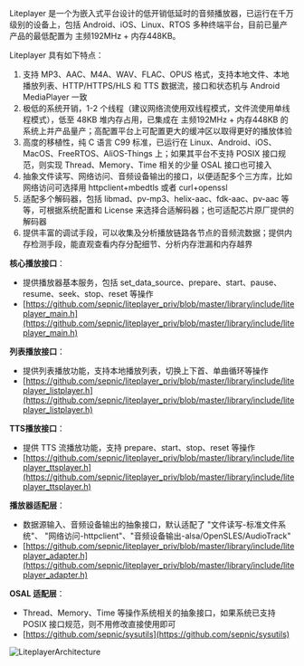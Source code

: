 Liteplayer 是一个为嵌入式平台设计的低开销低延时的音频播放器，已运行在千万级别的设备上，包括 Android、iOS、Linux、RTOS 多种终端平台，目前已量产产品的最低配置为 主频192MHz + 内存448KB。

Liteplayer 具有如下特点：
1. 支持 MP3、AAC、M4A、WAV、FLAC、OPUS 格式，支持本地文件、本地播放列表、HTTP/HTTPS/HLS 和 TTS 数据流，接口和状态机与 Android MediaPlayer 一致
2. 极低的系统开销，1-2 个线程（建议网络流使用双线程模式，文件流使用单线程模式），低至 48KB 堆内存占用，已集成在 主频192MHz + 内存448KB 的系统上并产品量产；高配置平台上可配置更大的缓冲区以取得更好的播放体验
3. 高度的移植性，纯 C 语言 C99 标准，已运行在 Linux、Android、iOS、MacOS、FreeRTOS、AliOS-Things 上；如果其平台不支持 POSIX 接口规范，则实现 Thread、Memory、Time 相关的少量 OSAL 接口也可接入
4. 抽象文件读写、网络访问、音频设备输出的接口，以便适配多个三方库，比如网络访问可选择用 httpclient+mbedtls 或者 curl+openssl
5. 适配多个解码器，包括 libmad、pv-mp3、helix-aac、fdk-aac、pv-aac 等等，可根据系统配置和 License 来选择合适解码器；也可适配芯片原厂提供的解码器
6. 提供丰富的调试手段，可以收集及分析播放链路各节点的音频流数据；提供内存检测手段，能直观查看内存分配细节、分析内存泄漏和内存越界

**核心播放接口**：
- 提供播放器基本服务，包括 set_data_source、prepare、start、pause、resume、seek、stop、reset 等操作
- [https://github.com/sepnic/liteplayer_priv/blob/master/library/include/liteplayer_main.h](https://github.com/sepnic/liteplayer_priv/blob/master/library/include/liteplayer_main.h)

**列表播放接口**：
- 提供列表播放功能，支持本地播放列表，切换上下首、单曲循环等操作
- [https://github.com/sepnic/liteplayer_priv/blob/master/library/include/liteplayer_listplayer.h](https://github.com/sepnic/liteplayer_priv/blob/master/library/include/liteplayer_listplayer.h)

**TTS播放接口**：
- 提供 TTS 流播放功能，支持 prepare、start、stop、reset 等操作
- [https://github.com/sepnic/liteplayer_priv/blob/master/library/include/liteplayer_ttsplayer.h](https://github.com/sepnic/liteplayer_priv/blob/master/library/include/liteplayer_ttsplayer.h)

**播放器适配层**：
- 数据源输入、音频设备输出的抽象接口，默认适配了 "文件读写-标准文件系统"、 "网络访问-httpclient"、"音频设备输出-alsa/OpenSLES/AudioTrack"
- [https://github.com/sepnic/liteplayer_priv/blob/master/library/include/liteplayer_adapter.h](https://github.com/sepnic/liteplayer_priv/blob/master/library/include/liteplayer_adapter.h)

**OSAL 适配层**：
- Thread、Memory、Time 等操作系统相关的抽象接口，如果系统已支持 POSIX 接口规范，则不用修改直接使用即可
- [https://github.com/sepnic/sysutils](https://github.com/sepnic/sysutils)

![LiteplayerArchitecture](https://github.com/sepnic/liteplayer_priv/blob/master/Liteplayer.png)

